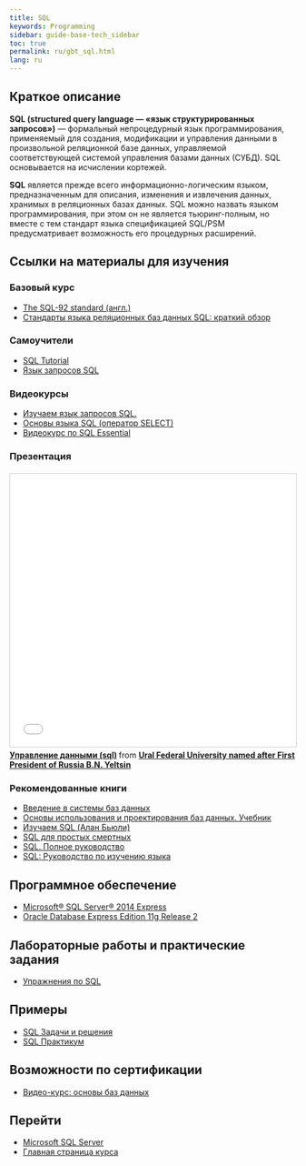 ```yaml
---
title: SQL
keywords: Programming
sidebar: guide-base-tech_sidebar
toc: true
permalink: ru/gbt_sql.html
lang: ru
---
```

## Краткое описание

**SQL (structured query language — «язык структурированных запросов»)** — формальный непроцедурный язык программирования, применяемый для создания, модификации и управления данными в произвольной реляционной базе данных, управляемой соответствующей системой управления базами данных (СУБД). SQL основывается на исчислении кортежей.

**SQL** является прежде всего информационно-логическим языком, предназначенным для описания, изменения и извлечения данных, хранимых в реляционных базах данных. SQL можно назвать языком программирования, при этом он не является тьюринг-полным, но вместе с тем стандарт языка спецификацией SQL/PSM предусматривает возможность его процедурных расширений.

##  Ссылки на материалы для изучения

### Базовый курс

* [The SQL-92 standard (англ.)](http://www.contrib.andrew.cmu.edu/~shadow/sql/sql1992.txt)
* [Стандарты языка реляционных баз данных SQL: краткий обзор](http://citforum.ru/database/articles/art_2.shtml)

### Самоучители

* [SQL Tutorial](http://www.w3schools.com/sql/default.asp)
* [Язык запросов SQL](https://sql-language.ru/)

### Видеокурсы

* [Изучаем язык запросов SQL.](https://www.youtube.com/playlist?list=PLeYxjiX1MAInukqt-0XKbG9qP2j0QovZH)
* [Основы языка SQL (оператор SELECT)](https://www.youtube.com/playlist?list=PLN8vGBeK3TUrCfB6EdES5oQtXXTXFPnzT)
* [Видеокурс по SQL Essential](https://www.youtube.com/playlist?list=PLvItDmb0sZw_NDm3pDMQ4_9bV_zKzBmNv)

### Презентация

<div class="thumb-wrap" style="margin-top: 20px; margin-bottom: 20px">
    <iframe src="//www.slideshare.net/slideshow/embed_code/key/sNbdyrcZScFyDD" width="854" height="480" frameborder="0" marginwidth="0" marginheight="0" scrolling="no" style="border:1px solid #CCC; border-width:1px; margin-bottom:5px; max-width: 100%;" allowfullscreen> </iframe> <div style="margin-bottom:5px"> <strong> <a href="//www.slideshare.net/lavrov/sql-4659581" title="Управление данными (sql)" target="_blank">Управление данными (sql)</a> </strong> from <strong><a target="_blank" href="//www.slideshare.net/lavrov">Ural Federal University named after First President of Russia B.N. Yeltsin</a></strong> </div>
</div>

### Рекомендованные книги

* [Введение в системы баз данных](http://www.ozon.ru/context/detail/id/136880774/)
* [Основы использования и проектирования баз данных. Учебник](http://www.ozon.ru/context/detail/id/34086181/)
* [Изучаем SQL (Алан Бьюли)](http://www.ozon.ru/context/detail/id/3291513/)
* [SQL для простых смертных](http://www.ozon.ru/context/detail/id/24939188/)
* [SQL. Полное руководство](http://www.ozon.ru/context/detail/id/31124973/)
* [SQL: Руководство по изучению языка](https://books.google.ru/books?id=XVnRAAAAQBAJ&pg=PA15&lpg=PA15&dq=sql:1992&source=bl&ots=IydSQak2Iz&sig=TplQOrfotnkk8qfE6vkb9kTrHX4&hl=ru&sa=X&ved=0ahUKEwiwosm2tfvRAhVMMJoKHTM0CAMQ6AEIRTAH#v=onepage&q=sql%3A1992&f=false)

## Программное обеспечение

* [Microsoft® SQL Server® 2014 Express](https://www.microsoft.com/ru-ru/download/details.aspx?id=42299)
* [Oracle Database Express Edition 11g Release 2](http://www.oracle.com/technetwork/database/database-technologies/express-edition/downloads/index.html)

## Лабораторные работы и практические задания

* [Упражнения по SQL](http://sql-ex.ru/)

## Примеры

* [SQL Задачи и решения](http://www.sql-tutorial.ru/ru/content.html)
* [SQL Практикум](https://www.youtube.com/playlist?list=PLvItDmb0sZw-WX3dpyJJcuIyy6i2dT7FA)

## Возможности по сертификации

* [Видео-курс: основы баз данных](https://geekbrains.ru/courses/86)

## Перейти

* [Microsoft SQL Server](gbt_mssql.html)
* [Главная страница курса](gbt_landing-page.html)
